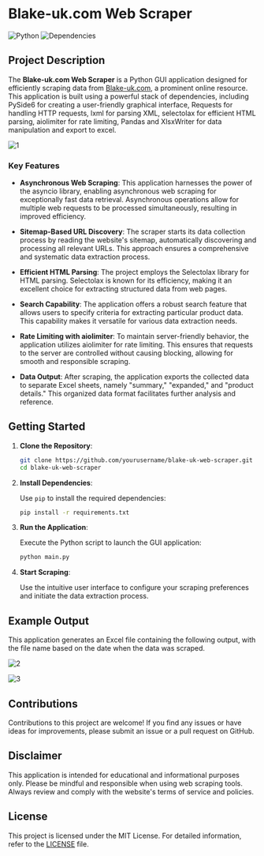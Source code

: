 # Blake-uk.com Web Scraper

![Python](https://img.shields.io/badge/Python-3.7%2B-blue)
![Dependencies](https://img.shields.io/badge/Dependencies-PySide6%2C%20Requests%2C%20lxml%2C%20selectolax%2C%20aiolimiter%2C%20Pandas%2C%20XlsxWriter-brightgreen)

## Project Description

The **Blake-uk.com Web Scraper** is a Python GUI application designed for efficiently scraping data from [Blake-uk.com](https://www.blake-uk.com/), a prominent online resource. This application is built using a powerful stack of dependencies, including PySide6 for creating a user-friendly graphical interface, Requests for handling HTTP requests, lxml for parsing XML, selectolax for efficient HTML parsing, aiolimiter for rate limiting, Pandas and XlsxWriter for data manipulation and export to excel.

![1](https://github.com/kashifnaz/Blake-uk.com_Web_Scraper/assets/39775989/d3d7ee7c-64c2-4359-8f47-e6e7d938f485)

### Key Features

- **Asynchronous Web Scraping**: This application harnesses the power of the asyncio library, enabling asynchronous web scraping for exceptionally fast data retrieval. Asynchronous operations allow for multiple web requests to be processed simultaneously, resulting in improved efficiency.

- **Sitemap-Based URL Discovery**: The scraper starts its data collection process by reading the website's sitemap, automatically discovering and processing all relevant URLs. This approach ensures a comprehensive and systematic data extraction process.

- **Efficient HTML Parsing**: The project employs the Selectolax library for HTML parsing. Selectolax is known for its efficiency, making it an excellent choice for extracting structured data from web pages.

- **Search Capability**: The application offers a robust search feature that allows users to specify criteria for extracting particular product data. This capability makes it versatile for various data extraction needs.

- **Rate Limiting with aiolimiter**: To maintain server-friendly behavior, the application utilizes aiolimiter for rate limiting. This ensures that requests to the server are controlled without causing blocking, allowing for smooth and responsible scraping.

- **Data Output**: After scraping, the application exports the collected data to separate Excel sheets, namely "summary," "expanded," and "product details." This organized data format facilitates further analysis and reference.

## Getting Started

1. **Clone the Repository**:

   ```bash
   git clone https://github.com/yourusername/blake-uk-web-scraper.git
   cd blake-uk-web-scraper
   ```

2. **Install Dependencies**:

   Use `pip` to install the required dependencies:

   ```bash
   pip install -r requirements.txt
   ```

3. **Run the Application**:

   Execute the Python script to launch the GUI application:

   ```bash
   python main.py
   ```
4. **Start Scraping**:

   Use the intuitive user interface to configure your scraping preferences and initiate the data extraction process.

## Example Output

This application generates an Excel file containing the following output, with the file name based on the date when the data was scraped.

![2](https://github.com/kashifnaz/Blake-uk.com_Web_Scraper/assets/39775989/526874a9-54af-44fb-a8be-b15c08341fdc)

![3](https://github.com/kashifnaz/Blake-uk.com_Web_Scraper/assets/39775989/12b02c1b-4dff-46a5-a58f-0923a3fdb68f)
   
## Contributions

Contributions to this project are welcome! If you find any issues or have ideas for improvements, please submit an issue or a pull request on GitHub.

## Disclaimer

This application is intended for educational and informational purposes only. Please be mindful and responsible when using web scraping tools. Always review and comply with the website's terms of service and policies.

## License

This project is licensed under the MIT License. For detailed information, refer to the [LICENSE](LICENSE) file.
